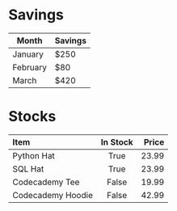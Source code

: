 # Savings

| Month    | Savings |
| -------- | ------- |
| January  | $250    |
| February | $80     |
| March    | $420    |

# Stocks

| Item              | In Stock | Price |
| :---------------- | :------: | ----: |
| Python Hat        |   True   | 23.99 |
| SQL Hat           |   True   | 23.99 |
| Codecademy Tee    |  False   | 19.99 |
| Codecademy Hoodie |  False   | 42.99 |
